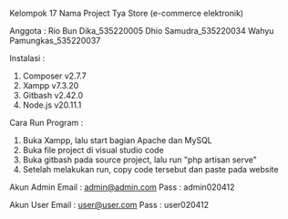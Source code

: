 Kelompok 17
Nama Project Tya Store (e-commerce elektronik)

Anggota :
Rio Bun Dika_535220005
Dhio Samudra_535220034
Wahyu Pamungkas_535220037

Instalasi :
1. Composer v2.7.7
2. Xampp v7.3.20
3. Gitbash v2.42.0
4. Node.js v20.11.1

Cara Run Program :
1. Buka Xampp, lalu start bagian Apache dan MySQL
2. Buka file project di visual studio code
3. Buka gitbash pada source project, lalu run "php artisan serve"
4. Setelah melakukan run, copy code tersebut dan paste pada website

Akun Admin 
    Email : admin@admin.com
    Pass : admin020412

Akun User
    Email : user@user.com
    Pass : user020412